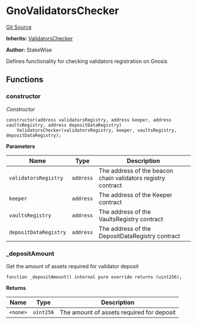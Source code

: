 # GnoValidatorsChecker
[Git Source](https://github.com/stakewise/v3-core/blob/c4059a64871829ca60ea58f054baf8eb13d3572a/contracts/validators/GnoValidatorsChecker.sol)

**Inherits:**
[ValidatorsChecker](/contracts/validators/ValidatorsChecker.sol/abstract.ValidatorsChecker.md)

**Author:**
StakeWise

Defines functionality for checking validators registration on Gnosis


## Functions
### constructor

*Constructor*


```solidity
constructor(address validatorsRegistry, address keeper, address vaultsRegistry, address depositDataRegistry)
    ValidatorsChecker(validatorsRegistry, keeper, vaultsRegistry, depositDataRegistry);
```
**Parameters**

|Name|Type|Description|
|----|----|-----------|
|`validatorsRegistry`|`address`|The address of the beacon chain validators registry contract|
|`keeper`|`address`|The address of the Keeper contract|
|`vaultsRegistry`|`address`|The address of the VaultsRegistry contract|
|`depositDataRegistry`|`address`|The address of the DepositDataRegistry contract|


### _depositAmount

Get the amount of assets required for validator deposit


```solidity
function _depositAmount() internal pure override returns (uint256);
```
**Returns**

|Name|Type|Description|
|----|----|-----------|
|`<none>`|`uint256`|The amount of assets required for deposit|


